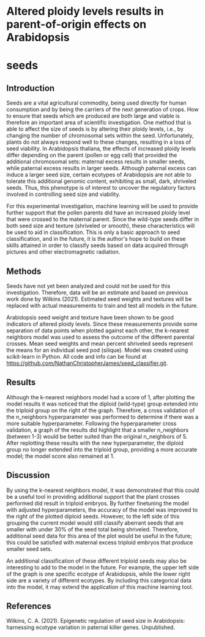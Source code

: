 # Altered ploidy levels results in parent-of-origin effects on Arabidopsis 
# seeds

## Introduction
Seeds are a vital agricultural commodity, being used directly for human 
consumption and by being the carriers of the next generation of crops. How 
to ensure that seeds which are produced are both large and viable is 
therefore an important area of scientific investigation. One method that 
is able to affect the size of seeds is by altering their ploidy levels, 
i.e., by changing the number of chromosomal sets within the seed. 
Unfortunately, plants do not always respond well to these changes, 
resulting in a loss of seed viability. In Arabidopsis thaliana, the 
effects of increased ploidy levels differ depending on the parent (pollen 
or egg cell) that provided the additional chromosomal sets: maternal 
excess results in smaller seeds, while paternal excess results in larger 
seeds. Although paternal excess can induce a larger seed size, certain 
ecotypes of Arabidopsis are not able to tolerate this additional genomic 
content, exhibiting as small, dark, shriveled seeds. Thus, this phenotype 
is of interest to uncover the regulatory factors involved in controlling 
seed size and viability. 

For this experimental investigation, machine learning will be used to 
provide further support that the pollen parents did have an increased 
ploidy level that were crossed to the maternal parent. Since the wild-type 
seeds differ in both seed size and texture (shriveled or smooth), these 
characteristics will be used to aid in classification. This is only a 
basic approach to seed classification, and in the future, it is the 
author's hope to build on these skills attained in order to classify seeds 
based on data acquired through pictures and other electromagnetic 
radiation.

## Methods
Seeds have not yet been analyzed and could not be used for this 
investigation. Therefore, data will be an estimate and based on previous 
work done by Wilkins (2021). Estimated seed weights and textures will be 
replaced with actual measurements to train and test all models in the 
future.

Arabidopsis seed weight and texture have been shown to be good indicators 
of altered ploidy levels. Since these measurements provide some separation 
of data points when plotted against each other, the k-nearest neighbors 
model was used to assess the outcome of the different parental crosses. 
Mean seed weights and mean percent shriveled seeds represent the means for 
an individual seed pod (silique). Model was created using scikit-learn in 
Python. All code and info can be found at 
https://github.com/NathanChristopherJames/seed_classifier.git.

## Results
Although the k-nearest neighbors model had a score of 1, after plotting 
the model results it was noticed that the diploid (wild-type) group 
extended into the triploid group on the right of the graph. Therefore, a 
cross validation of the n_neighbors hyperparameter was performed to 
determine if there was a more suitable hyperparameter. Following the 
hyperparameter cross validation, a graph of the results did highlight that 
a smaller n_neighbors (between 1-3) would be better suited than the 
original n_neighbors of 5. After replotting these results with the new 
hyperparameter, the diploid group no longer extended into the triploid 
group, providing a more accurate model; the model score also remained at 
1. 

## Discussion
By using the k-nearest neighbors model, it was demonstrated that this 
could be a useful tool in providing additional support that the plant 
crosses performed did result in triploid embryos. By further finetuning 
the model with adjusted hyperparameters, the accuracy of the model was 
improved to the right of the plotted diploid seeds. However, to the left 
side of this grouping the current model would still classify aberrant 
seeds that are smaller with under 30% of the seed total being shriveled. 
Therefore, additional seed data for this area of the plot would be useful 
in the future; this could be satisfied with maternal excess triploid 
embryos that produce smaller seed sets. 

An additional classification of these different triploid seeds may also be 
interesting to add to the model in the future. For example, the upper left 
side of the graph is one specific ecotype of Arabidopsis, while the lower 
right side are a variety of different ecotypes. By including this 
categorical data into the model, it may extend the application of this 
machine learning tool.

## References
Wilkins, C. A. (2021). Epigenetic regulation of seed size in Arabidopsis: 
harnessing ecotype variation in paternal killer genes. Unpublished.



